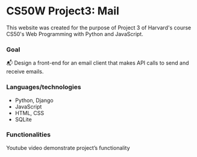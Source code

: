 # CS50W Project3: Mail

This website was created for the purpose of Project 3 of Harvard's course CS50's Web Programming with Python and JavaScript.

### Goal

:mailbox_with_mail: Design a front-end for an email client that makes API calls to send and receive emails.

### Languages/technologies

- Python, Django
- JavaScript
- HTML, CSS
- SQLite

### Functionalities

Youtube video demonstrate project’s functionality
